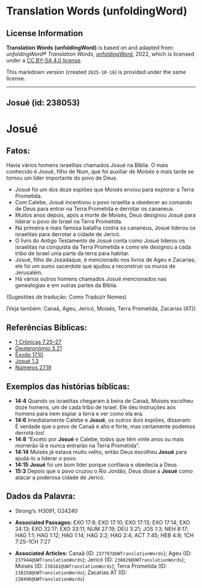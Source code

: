 # Translation Words (unfoldingWord)

## License Information

**Translation Words (unfoldingWord)** is based on and adapted from: _unfoldingWord® Translation Words_, [unfoldingWord](https://unfoldingword.org/utw), 2022, which is licensed under a [CC BY-SA 4.0 license](https://creativecommons.org/licenses/by-sa/4.0/legalcode.en).

This markdown version (created `2025-10-16`) is provided under the same license.



--------------------------------

## Josué (id: 238053)

Josué
=====

Fatos:
------

Havia vários homens israelitas chamados Josué na Bíblia. O mais conhecido é Josué, filho de Num, que foi auxiliar de Moisés e mais tarde se tornou um líder importante do povo de Deus.

* Josué foi um dos doze espiões que Moisés enviou para explorar a Terra Prometida.
* Com Calebe, Josué incentivou o povo israelita a obedecer ao comando de Deus para entrar na Terra Prometida e derrotar os cananeus.
* Muitos anos depois, após a morte de Moisés, Deus designou Josué para liderar o povo de Israel na Terra Prometida.
* Na primeira e mais famosa batalha contra os cananeus, Josué liderou os israelitas para derrotar a cidade de Jericó.
* O livro do Antigo Testamento de Josué conta como Josué liderou os israelitas na conquista da Terra Prometida e como ele designou a cada tribo de Israel uma parte da terra para habitar.
* Josué, filho de Jozadaque, é mencionado nos livros de Ageu e Zacarias; ele foi um sumo sacerdote que ajudou a reconstruir os muros de Jerusalém.
* Há vários outros homens chamados Josué mencionados nas genealogias e em outras partes da Bíblia.

(Sugestões de tradução: Como Traduzir Nomes)

(Veja também: Canaã, Ageu, Jericó, Moisés, Terra Prometida, Zacarias (AT))

Referências Bíblicas:
---------------------

* [1 Crônicas 7\.25–27](https://ref.ly/1Chr7:25-1Chr7:27)
* [Deuteronômio 3\.21](https://ref.ly/Deut3:21)
* [Êxodo 17\.10](https://ref.ly/Exod17:10)
* [Josué 1\.3](https://ref.ly/Josh1:3)
* [Números 27\.19](https://ref.ly/Num27:19)

Exemplos das histórias bíblicas:
--------------------------------

* **14:4** Quando os israelitas chegaram à beira de Canaã, Moisés escolheu doze homens, um de cada tribo de Israel. Ele deu instruções aos homens para irem espiar a terra e ver como ela era.
* **14:6** Imediatamente Calebe e **Josué**, os outros dois espiões, disseram: É verdade que o povo de Canaã é alto e forte, mas certamente podemos derrotá\-los!
* **14:8** “Exceto por **Josué** e Calebe, todos que têm vinte anos ou mais morrerão lá e nunca entrarão na Terra Prometida”.
* **14:14** Moisés já estava muito velho, então Deus escolheu **Josué** para ajudá\-lo a liderar o povo.
* **14:15** **Josué** foi um bom líder porque confiava e obedecia a Deus.
* **15:3** Depois que o povo cruzou o Rio Jordão, Deus disse a **Josué** como atacar a poderosa cidade de Jericó.

Dados da Palavra:
-----------------

* Strong’s: H3091, G24240

* **Associated Passages:** EXO 17:9; EXO 17:10; EXO 17:13; EXO 17:14; EXO 24:13; EXO 32:17; EXO 33:11; NUM 27:19; DEU 3:21; JOS 1:3; NEH 8:17; HAG 1:1; HAG 1:12; HAG 1:14; HAG 2:2; HAG 2:4; ACT 7:45; HEB 4:8; 1CH 7:25–1CH 7:27
* **Associated Articles:** Canaã (ID: `237707@UWTranslationWords`); Ageu (ID: `237944@UWTranslationWords`); Jericó (ID: `238029@UWTranslationWords`); Moisés (ID: `238161@UWTranslationWords`); Terra Prometida (ID: `238258@UWTranslationWords`); Zacarias AT (ID: `238496@UWTranslationWords`)

